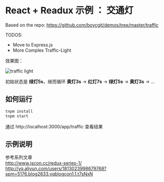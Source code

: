 # React + Readux 示例 ： 交通灯
Based on the repo: https://github.com/boycgit/demos/tree/master/traffic

TODOS: 
  * Move to Express.js
  * More Complex Traffic-Light

效果图：

![traffic light](http://ww1.sinaimg.cn/large/514b710agw1eyqwamnymsg206808s79o.gif)

初始状态是 **绿灯5s**，继而循环 **黄灯3s** -> **红灯7s** -> **绿灯5s** -> **黄灯3s** -> ...


## 如何运行

```js
tnpm install
tnpm start 

```

通过 http://localhost:3000/app/traffic 查看结果


## 示例说明

参考系列文章    
http://www.jscon.cc/redux-series-1/  
http://yq.aliyun.com/users/1813023998679768?spm=5176.blog2633.yqblogcon1.1.t7sNxN
